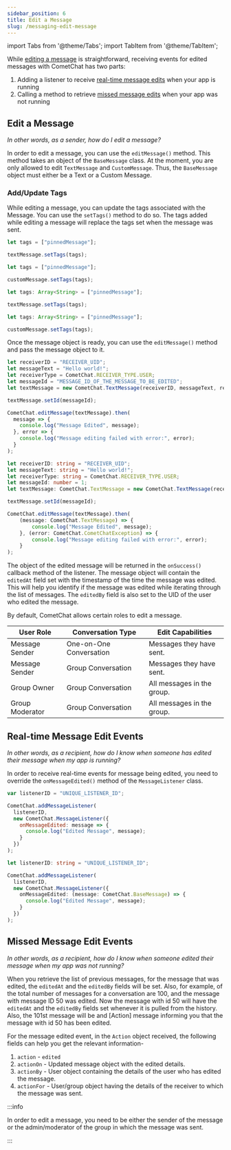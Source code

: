 ```yaml
---
sidebar_position: 6
title: Edit a Message
slug: /messaging-edit-message
---
```


import Tabs from '@theme/Tabs';
import TabItem from '@theme/TabItem';

While [editing a message](./messaging-edit-message) is straightforward, receiving events for edited messages with CometChat has two parts:

1. Adding a listener to receive [real-time message edits](./messaging-edit-message#real-time-message-edit-events) when your app is running
2. Calling a method to retrieve [missed message edits](./messaging-edit-message#missed-message-edit-events) when your app was not running

## Edit a Message

_In other words, as a sender, how do I edit a message?_

In order to edit a message, you can use the `editMessage()` method. This method takes an object of the `BaseMessage` class. At the moment, you are only allowed to edit `TextMessage` and `CustomMessage`. Thus, the `BaseMessage` object must either be a Text or a Custom Message.

### Add/Update Tags

While editing a message, you can update the tags associated with the Message. You can use the `setTags()` method to do so. The tags added while editing a message will replace the tags set when the message was sent.

<Tabs>
<TabItem value="1" label="Javascript (Text Message)">

```Javascript
let tags = ["pinnedMessage"];

textMessage.setTags(tags);
```

</TabItem>
<TabItem value="2" label="Javascript (Custom Message)">

```Javascript
let tags = ["pinnedMessage"];

customMessage.setTags(tags);
```

</TabItem>

<TabItem value="3" label="Typescript (Text Message)">

```Typescript
let tags: Array<String> = ["pinnedMessage"];

textMessage.setTags(tags);
```

</TabItem>
<TabItem value="4" label="Typescript (Custom Message)">

```Typescript
let tags: Array<String> = ["pinnedMessage"];

customMessage.setTags(tags);
```

</TabItem>
</Tabs>


Once the message object is ready, you can use the `editMessage()` method and pass the message object to it.

<Tabs>
<TabItem value="1" label="Javascript">

```Javascript
let receiverID = "RECEIVER_UID";
let messageText = "Hello world!";
let receiverType = CometChat.RECEIVER_TYPE.USER;
let messageId = "MESSAGE_ID_OF_THE_MESSAGE_TO_BE_EDITED";
let textMessage = new CometChat.TextMessage(receiverID, messageText, receiverType);

textMessage.setId(messageId);

CometChat.editMessage(textMessage).then(
  message => {
    console.log("Message Edited", message);
  }, error => {
    console.log("Message editing failed with error:", error);
  }
);
```

</TabItem>

<TabItem value="2" label="Typescript">

```Typescript
let receiverID: string = "RECEIVER_UID";
let messageText: string = "Hello world!";
let receiverType: string = CometChat.RECEIVER_TYPE.USER;
let messageId: number = 1;
let textMessage: CometChat.TextMessage = new CometChat.TextMessage(receiverID, messageText, receiverType);

textMessage.setId(messageId);

CometChat.editMessage(textMessage).then(
    (message: CometChat.TextMessage) => {
        console.log("Message Edited", message);
    }, (error: CometChat.CometChatException) => {
        console.log("Message editing failed with error:", error);
    }
);
```

</TabItem>
</Tabs>



The object of the edited message will be returned in the `onSuccess()` callback method of the listener. The message object will contain the `editedAt` field set with the timestamp of the time the message was edited. This will help you identify if the message was edited while iterating through the list of messages. The `editedBy` field is also set to the UID of the user who edited the message.

By default, CometChat allows certain roles to edit a message.

| User Role | Conversation Type | Edit Capabilities | 
| ---- | ---- | ---- | 
| Message Sender | One-on-One Conversation | Messages they have sent. | 
| Message Sender | Group Conversation | Messages they have sent. | 
| Group Owner | Group Conversation | All messages in the group. | 
| Group Moderator | Group Conversation | All messages in the group. | 


## Real-time Message Edit Events

_In other words, as a recipient, how do I know when someone has edited their message when my app is running?_

In order to receive real-time events for message being edited, you need to override the `onMessageEdited()` method of the `MessageListener`  class.

<Tabs>
<TabItem value="1" label="Javascript">

```Javascript
var listenerID = "UNIQUE_LISTENER_ID";

CometChat.addMessageListener(
  listenerID,
  new CometChat.MessageListener({
    onMessageEdited: message => {
      console.log("Edited Message", message);
    }
  })
);
```

</TabItem>

<TabItem value="2" label="Typescript">

```Typescript
let listenerID: string = "UNIQUE_LISTENER_ID";

CometChat.addMessageListener(
  listenerID,
  new CometChat.MessageListener({
    onMessageEdited: (message: CometChat.BaseMessage) => {
      console.log("Edited Message", message);
    }
  })
);
```

</TabItem>
</Tabs>



## Missed Message Edit Events

_In other words, as a recipient, how do I know when someone edited their message when my app was not running?_

When you retrieve the list of previous messages, for the message that was edited, the `editedAt` and the `editedBy` fields will be set. Also, for example, of the total number of messages for a conversation are 100, and the message with message ID 50 was edited. Now the message with id 50 will have the `editedAt` and the `editedBy` fields set whenever it is pulled from the history. Also, the 101st message will be and [Action] message informing you that the message with id 50 has been edited.

For the message edited event, in the `Action` object received, the following fields can help you get the relevant information-

1. `action` - `edited`
2. `actionOn` - Updated message object with the edited details.
3. `actionBy` - User object containing the details of the user who has edited the message.
4. `actionFor` - User/group object having the details of the receiver to which the message was sent.

:::info

In order to edit a message, you need to be either the sender of the message or the admin/moderator of the group in which the message was sent.

:::